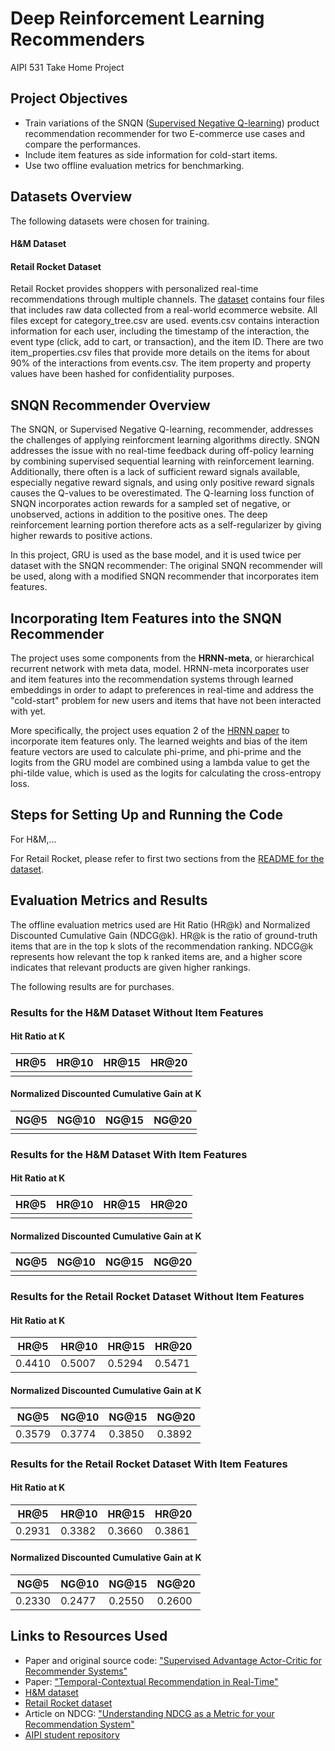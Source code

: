 # Deep Reinforcement Learning Recommenders

AIPI 531 Take Home Project

## Project Objectives
- Train variations of the SNQN ([Supervised Negative
Q-learning](https://arxiv.org/pdf/2111.03474.pdf])) product recommendation recommender for two E-commerce use cases and compare the performances.
- Include item features as side information for cold-start items.
- Use two offline evaluation metrics for benchmarking.

## Datasets Overview
The following datasets were chosen for training.
#### H&M Dataset

#### Retail Rocket Dataset
Retail Rocket provides shoppers with personalized real-time recommendations through multiple channels. The [dataset](https://www.kaggle.com/datasets/retailrocket/ecommerce-dataset) contains four files that includes raw data collected from a real-world ecommerce website. All files except for category_tree.csv are used. events.csv contains interaction information for each user, including the timestamp of the interaction, the event type (click, add to cart, or transaction), and the item ID. There are two item_properties.csv files that provide more details on the items for about 90% of the interactions from events.csv. The item property and property values have been hashed for confidentiality purposes.  

## SNQN Recommender Overview
The SNQN, or Supervised Negative Q-learning, recommender, addresses the challenges of applying reinforcment learning algorithms directly. SNQN addresses the issue with no real-time feedback during off-policy learning by combining supervised sequential learning with reinforcement learning. Additionally, there often is a lack of sufficient reward signals available, especially negative reward signals, and using only positive reward signals causes the Q-values to be overestimated. The Q-learning loss function of SNQN incorporates action rewards for a sampled set of negative, or unobserved, actions in addition to the positive ones. The deep reinforcement learning portion therefore acts as a self-regularizer by giving higher rewards to positive actions.

In this project, GRU is used as the base model, and it is used twice per dataset with the SNQN recommender: The original SNQN recommender will be used, along with a modified SNQN recommender that incorporates item features.

## Incorporating Item Features into the SNQN Recommender
The project uses some components from the **HRNN-meta**, or hierarchical recurrent network with meta data, model. HRNN-meta incorporates user and item features into the recommendation systems through learned embeddings in order to adapt to preferences in real-time and address the "cold-start" problem for new users and items that have not been interacted with yet. 

More specifically, the project uses equation 2 of the [HRNN paper](https://assets.amazon.science/96/71/d1f25754497681133c7aa2b7eb05/temporal-contextual-recommendation-in-real-time.pdf) to incorporate item features only. The learned weights and bias of the item feature vectors are used to calculate phi-prime, and phi-prime and the logits from the GRU model are combined using a lambda value to get the phi-tilde value, which is used as the logits for calculating the cross-entropy loss. 

## Steps for Setting Up and Running the Code
For H&M,...

For Retail Rocket, please refer to first two sections from the [README for the dataset](https://github.com/sfhorng/AIPI-531-Final-Project/tree/main/Retail_Rocket_Data).

## Evaluation Metrics and Results
The offline evaluation metrics used are Hit Ratio (HR@k) and Normalized Discounted Cumulative Gain (NDCG@k). HR@k is the ratio of ground-truth items that are in the top k slots of the recommendation ranking. NDCG@k represents how relevant the top k ranked items are, and a higher score indicates that relevant products are given higher rankings.

The following results are for purchases.
### Results for the H&M Dataset Without Item Features
#### Hit Ratio at K
|  HR@5 | HR@10 | HR@15 | HR@20 |
| --- | --- | --- | --- |
|     |     |     |     |

####  Normalized Discounted Cumulative Gain at K
|  NG@5 | NG@10 | NG@15 | NG@20 |
| --- | --- | --- | --- |
|     |     |     |     |

### Results for the H&M Dataset With Item Features
#### Hit Ratio at K
|  HR@5 | HR@10 | HR@15 | HR@20 |
| --- | --- | --- | --- |
|     |     |     |     |

####  Normalized Discounted Cumulative Gain at K
|  NG@5 | NG@10 | NG@15 | NG@20 |
| --- | --- | --- | --- |
|     |     |     |     |

### Results for the Retail Rocket Dataset Without Item Features
#### Hit Ratio at K
|  HR@5 | HR@10 | HR@15 | HR@20 |
| --- | --- | --- | --- |
|  0.4410 | 0.5007 | 0.5294 | 0.5471 |

####  Normalized Discounted Cumulative Gain at K
|  NG@5 | NG@10 | NG@15 | NG@20 |
| --- | --- | --- | --- |
| 0.3579| 0.3774| 0.3850| 0.3892 |

### Results for the Retail Rocket Dataset With Item Features
#### Hit Ratio at K
|  HR@5 | HR@10 | HR@15 | HR@20 |
| --- | --- | --- | --- |
| 0.2931 | 0.3382 | 0.3660 | 0.3861 |

####  Normalized Discounted Cumulative Gain at K
|  NG@5 | NG@10 | NG@15 | NG@20 |
| --- | --- | --- | --- |
| 0.2330 | 0.2477 | 0.2550 | 0.2600 |

## Links to Resources Used
- Paper and original source code: ["Supervised Advantage Actor-Critic for
Recommender Systems"](https://arxiv.org/pdf/2111.03474.pdf)
- Paper: ["Temporal-Contextual Recommendation in Real-Time"](https://assets.amazon.science/96/71/d1f25754497681133c7aa2b7eb05/temporal-contextual-recommendation-in-real-time.pdf)
- [H&M dataset](https://www.kaggle.com/competitions/h-and-m-personalized-fashion-recommendations/data)
- [Retail Rocket dataset](https://www.kaggle.com/datasets/retailrocket/ecommerce-dataset)
- Article on NDCG: ["Understanding NDCG as a Metric for your Recommendation System"](https://medium.com/@readsumant/understanding-ndcg-as-a-metric-for-your-recomendation-system-5cd012fb3397#:~:text=Normalized%20Discounted%20Cumulative%20Gain%20or,relevant%20products%20are%20ranked%20higher.)
- [AIPI student repository](https://github.com/architkaila/recommenders_aipi590)